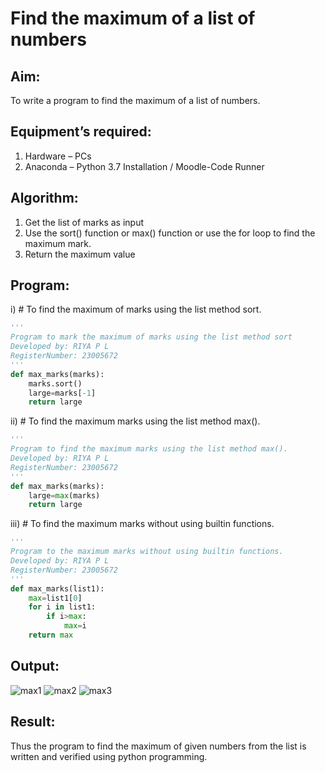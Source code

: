 # Find the maximum of a list of numbers
## Aim:
To write a program to find the maximum of a list of numbers.
## Equipment’s required:
1.	Hardware – PCs
2.	Anaconda – Python 3.7 Installation / Moodle-Code Runner
## Algorithm:
1.	Get the list of marks as input
2.	Use the sort() function or max() function or use the for loop to find the maximum mark.
3.	Return the maximum value
## Program:

i)	# To find the maximum of marks using the list method sort.
```Python
''' 
Program to mark the maximum of marks using the list method sort
Developed by: RIYA P L
RegisterNumber: 23005672
'''
def max_marks(marks):
    marks.sort()
    large=marks[-1]
    return large

```

ii)	# To find the maximum marks using the list method max().
```Python
''' 
Program to find the maximum marks using the list method max().
Developed by: RIYA P L
RegisterNumber: 23005672
'''
def max_marks(marks):
    large=max(marks)
    return large 

```

iii) # To find the maximum marks without using builtin functions.
```Python
''' 
Program to the maximum marks without using builtin functions.
Developed by: RIYA P L
RegisterNumber: 23005672
'''
def max_marks(list1):
    max=list1[0]
    for i in list1:
        if i>max:
            max=i
    return max


```

## Output:
![max1](https://github.com/23005672/FindMaximum/assets/138971519/ea0489eb-8132-4dd1-a69a-d30d3a9fff8c)
![max2](https://github.com/23005672/FindMaximum/assets/138971519/c323cb80-6eb1-45d3-992e-bcec643ce187)
![max3](https://github.com/23005672/FindMaximum/assets/138971519/95358ad5-57f9-4f89-a720-8213d64b92c6)

## Result:
Thus the program to find the maximum of given numbers from the list is written and verified using python programming.

